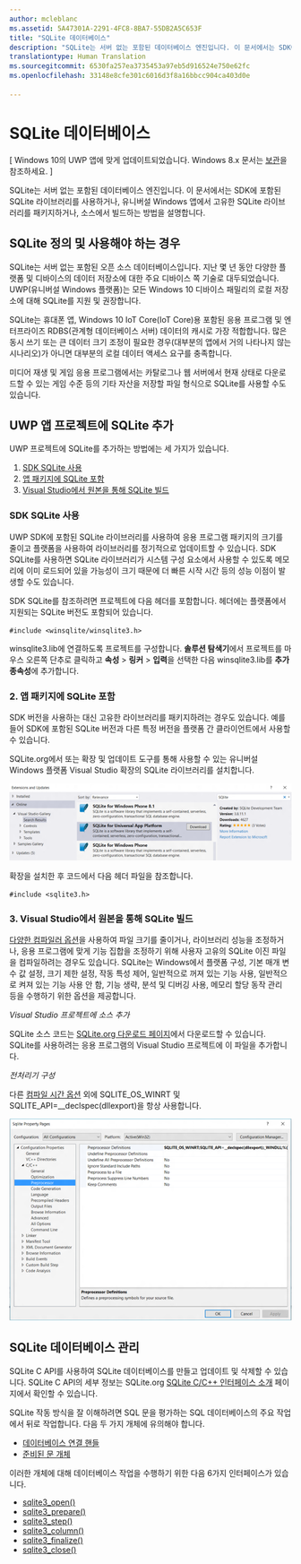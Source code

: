 ```yaml
---
author: mcleblanc
ms.assetid: 5A47301A-2291-4FC8-8BA7-55DB2A5C653F
title: "SQLite 데이터베이스"
description: "SQLite는 서버 없는 포함된 데이터베이스 엔진입니다. 이 문서에서는 SDK에 포함된 SQLite 라이브러리를 사용하거나, 유니버설 Windows 앱에서 고유한 SQLite 라이브러리를 패키지하거나, 소스에서 빌드하는 방법을 설명합니다."
translationtype: Human Translation
ms.sourcegitcommit: 6530fa257ea3735453a97eb5d916524e750e62fc
ms.openlocfilehash: 33148e8cfe301c6016d3f8a16bbcc904ca403d0e

---
```

# SQLite 데이터베이스

\[ Windows 10의 UWP 앱에 맞게 업데이트되었습니다. Windows 8.x 문서는 [보관](http://go.microsoft.com/fwlink/p/?linkid=619132)을 참조하세요. \]


SQLite는 서버 없는 포함된 데이터베이스 엔진입니다. 이 문서에서는 SDK에 포함된 SQLite 라이브러리를 사용하거나, 유니버설 Windows 앱에서 고유한 SQLite 라이브러리를 패키지하거나, 소스에서 빌드하는 방법을 설명합니다.

## SQLite 정의 및 사용해야 하는 경우

SQLite는 서버 없는 포함된 오픈 소스 데이터베이스입니다. 지난 몇 년 동안 다양한 플랫폼 및 디바이스의 데이터 저장소에 대한 주요 디바이스 쪽 기술로 대두되었습니다. UWP(유니버설 Windows 플랫폼)는 모든 Windows 10 디바이스 패밀리의 로컬 저장소에 대해 SQLite를 지원 및 권장합니다.

SQLite는 휴대폰 앱, Windows 10 IoT Core(IoT Core)용 포함된 응용 프로그램 및 엔터프라이즈 RDBS(관계형 데이터베이스 서버) 데이터의 캐시로 가장 적합합니다. 많은 동시 쓰기 또는 큰 데이터 크기 조정이 필요한 경우(대부분의 앱에서 거의 나타나지 않는 시나리오)가 아니면 대부분의 로컬 데이터 액세스 요구를 충족합니다.

미디어 재생 및 게임 응용 프로그램에서는 카탈로그나 웹 서버에서 현재 상태로 다운로드할 수 있는 게임 수준 등의 기타 자산을 저장할 파일 형식으로 SQLite를 사용할 수도 있습니다.

## UWP 앱 프로젝트에 SQLite 추가

UWP 프로젝트에 SQLite를 추가하는 방법에는 세 가지가 있습니다.

1.  [SDK SQLite 사용](#using-the-sdk-sqlite)
2.  [앱 패키지에 SQLite 포함](#including-sqlite-in-the-app-package)
3.  [Visual Studio에서 원본을 통해 SQLite 빌드](#building-sqlite-from-source-in-visual-studio)

### SDK SQLite 사용

UWP SDK에 포함된 SQLite 라이브러리를 사용하여 응용 프로그램 패키지의 크기를 줄이고 플랫폼을 사용하여 라이브러리를 정기적으로 업데이트할 수 있습니다. SDK SQLite를 사용하면 SQLite 라이브러리가 시스템 구성 요소에서 사용할 수 있도록 메모리에 이미 로드되어 있을 가능성이 크기 때문에 더 빠른 시작 시간 등의 성능 이점이 발생할 수도 있습니다.

SDK SQLite를 참조하려면 프로젝트에 다음 헤더를 포함합니다. 헤더에는 플랫폼에서 지원되는 SQLite 버전도 포함되어 있습니다.

`#include <winsqlite/winsqlite3.h>`

winsqlite3.lib에 연결하도록 프로젝트를 구성합니다. **솔루션 탐색기**에서 프로젝트를 마우스 오른쪽 단추로 클릭하고 **속성** &gt; **링커** &gt; **입력**을 선택한 다음 winsqlite3.lib를 **추가 종속성**에 추가합니다.

### 2. 앱 패키지에 SQLite 포함

SDK 버전을 사용하는 대신 고유한 라이브러리를 패키지하려는 경우도 있습니다. 예를 들어 SDK에 포함된 SQLite 버전과 다른 특정 버전을 플랫폼 간 클라이언트에서 사용할 수 있습니다.

SQLite.org에서 또는 확장 및 업데이트 도구를 통해 사용할 수 있는 유니버설 Windows 플랫폼 Visual Studio 확장의 SQLite 라이브러리를 설치합니다.

![확장 및 업데이트 화면](./images/extensions-and-updates.png)

확장을 설치한 후 코드에서 다음 헤더 파일을 참조합니다.

`#include <sqlite3.h>`

### 3. Visual Studio에서 원본을 통해 SQLite 빌드

[다양한 컴파일러 옵션](http://www.sqlite.org/compile.html)을 사용하여 파일 크기를 줄이거나, 라이브러리 성능을 조정하거나, 응용 프로그램에 맞게 기능 집합을 조정하기 위해 사용자 고유의 SQLite 이진 파일을 컴파일하려는 경우도 있습니다. SQLite는 Windows에서 플랫폼 구성, 기본 매개 변수 값 설정, 크기 제한 설정, 작동 특성 제어, 일반적으로 꺼져 있는 기능 사용, 일반적으로 켜져 있는 기능 사용 안 함, 기능 생략, 분석 및 디버깅 사용, 메모리 할당 동작 관리 등을 수행하기 위한 옵션을 제공합니다.

*Visual Studio 프로젝트에 소스 추가*

SQLite 소스 코드는 [SQLite.org 다운로드 페이지](https://www.sqlite.org/download.html)에서 다운로드할 수 있습니다. SQLite를 사용하려는 응용 프로그램의 Visual Studio 프로젝트에 이 파일을 추가합니다.

*전처리기 구성*

다른 [컴파일 시간 옵션](http://www.sqlite.org/compile.html) 외에 SQLITE\_OS\_WINRT 및 SQLITE\_API=\_\_declspec(dllexport)을 항상 사용합니다.

![SQLite 속성 페이지 화면](./images/property-pages.png)

## SQLite 데이터베이스 관리

SQLite C API를 사용하여 SQLite 데이터베이스를 만들고 업데이트 및 삭제할 수 있습니다. SQLite C API의 세부 정보는 SQLite.org [SQLite C/C++ 인터페이스 소개](http://www.sqlite.org/cintro.html) 페이지에서 확인할 수 있습니다.

SQLite 작동 방식을 잘 이해하려면 SQL 문을 평가하는 SQL 데이터베이스의 주요 작업에서 뒤로 작업합니다. 다음 두 가지 개체에 유의해야 합니다.

-   [데이터베이스 연결 핸들](https://www.sqlite.org/c3ref/sqlite3.html)
-   [준비된 문 개체](https://www.sqlite.org/c3ref/stmt.html)

이러한 개체에 대해 데이터베이스 작업을 수행하기 위한 다음 6가지 인터페이스가 있습니다.

-   [sqlite3\_open()](https://web.archive.org/web/20141228070025/http:/www.sqlite.org/c3ref/open.html)
-   [sqlite3\_prepare()](https://web.archive.org/web/20141228070025/http:/www.sqlite.org/c3ref/prepare.html)
-   [sqlite3\_step()](https://web.archive.org/web/20141228070025/http:/www.sqlite.org/c3ref/step.html)
-   [sqlite3\_column()](https://web.archive.org/web/20141228070025/http:/www.sqlite.org/c3ref/column_blob.html)
-   [sqlite3\_finalize()](https://web.archive.org/web/20141228070025/http:/www.sqlite.org/c3ref/finalize.html)
-   [sqlite3\_close()](https://web.archive.org/web/20141228070025/http:/www.sqlite.org/c3ref/close.html)

 

 







<!--HONumber=Aug16_HO3-->


